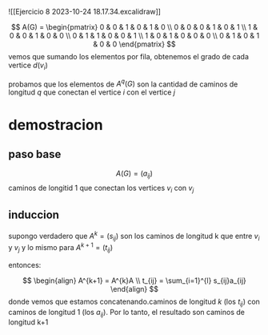 
![[Ejercicio 8 2023-10-24 18.17.34.excalidraw]]


$$
A(G) = \begin{pmatrix}
0 & 0 & 1 & 0 & 1 & 0 \\
0 & 0 & 0 & 1 & 0 & 1 \\
1 & 0 & 0 & 1 & 0 & 0 \\
0 & 1 & 1 & 0 & 0 & 1 \\
1 & 0 & 1 & 0 & 0 & 0 \\
0 & 1 & 0 & 1 & 0 & 0
\end{pmatrix}
$$
vemos que sumando los elementos por fila, obtenemos el grado de cada vertice $d(v_i)$


probamos que los elementos de $A^{q}(G)$ son la cantidad de caminos de longitud $q$ que conectan el vertice $i$ con el vertice $j$
# demostracion

## paso base
$$
A(G)=(a_{ij})
$$
caminos de longitid 1 que conectan los vertices $v_i$ con $v_j$

## induccion
supongo verdadero que $A^{k}=(s_{ij})$ son los caminos de longitud k que entre $v_i$ y $v_j$
y lo mismo para $A^{k+1} = (t_{ij})$

entonces:

$$
\begin{align}
A^{k+1} = A^{k}A \\
t_{ij} = \sum_{i=1}^{l} s_{ij}a_{ij}
\end{align}
$$
donde vemos que estamos concatenando.caminos de longitud $k$ (los $t_{ij}$) con caminos de longitud 1 (los $a_{ij}$). Por lo tanto, el resultado son caminos de longitud k+1




